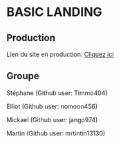 # BASIC LANDING
## Production
Lien du site en production: [Cliquez ici](https://mrtintin13130.github.io/THP-Basic_Landing/)

## Groupe
Stéphane (Github user: Timmo404)

Elliot (Github user: nomoon456)

Mickael (Github user: jango974)

Martin (Github user: mrtintin13130)
